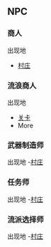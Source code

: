 ## NPC

### 商人

出现地
- [村庄](/Village.md)

### 流浪商人

出现地
- [关卡](/Level.md)
- More

### 武器制造师

出现地
-[村庄](/Village.md)

### 任务师

出现地
-[村庄](/Village.md)

### 流派选择师

出现地
-[村庄](/Village.md)


